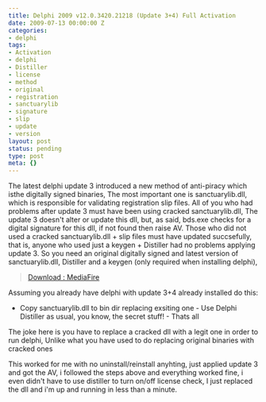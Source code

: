 ```yaml
---
title: Delphi 2009 v12.0.3420.21218 (Update 3+4) Full Activation
date: 2009-07-13 00:00:00 Z
categories:
- delphi
tags:
- Activation
- delphi
- Distiller
- license
- method
- original
- registration
- sanctuarylib
- signature
- slip
- update
- version
layout: post
status: pending
type: post
meta: {}
---
```


The latest delphi update 3 introduced a new method of anti-piracy which isthe digitally signed binaries, The most important one is sanctuarylib.dll, which is responsible for validating registration slip files. All of you who had problems after update 3 must have been using cracked sanctuarylib.dll, The update 3 doesn't alter or update this dll, but, as said, bds.exe checks for a digital signature for this dll, if not found then raise AV. Those who did not used a cracked sanctuarylib.dll + slip files must have updated succsefully, that is, anyone who used just a keygen + Distiller had no problems applying update 3. So you need an original digitally signed and latest version of sanctuarylib.dll, Distiller and a keygen (only required when installing delphi),

> [Download : MediaFire](http://www.mediafire.com/download.php?zjzmle3gymw)

Assuming you already have delphi with update 3+4 already installed do this:

- Copy sanctuarylib.dll to bin dir replacing exsiting one - Use Delphi Distiller as usual, you know, the secret stuff! - Thats all

The joke here is you have to replace a cracked dll with a legit one in order to run delphi, Unlike what you have used to do replacing original binaries with cracked ones

This worked for me with no uninstall/reinstall anyhting, just applied update 3 and got the AV, i followed the steps above and everything worked fine, i even didn't have to use distiller to turn on/off license check, I just replaced the dll and i'm up and running in less than a minute.

